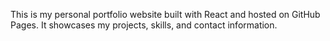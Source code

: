 This is my personal portfolio website built with React and hosted on GitHub Pages. 
It showcases my projects, skills, and contact information.
